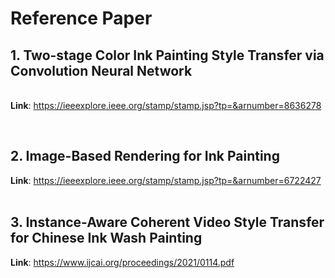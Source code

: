 # Reference Paper

## 1. Two-stage Color Ink Painting Style Transfer via Convolution Neural Network
&nbsp;   
__**Link**__: https://ieeexplore.ieee.org/stamp/stamp.jsp?tp=&arnumber=8636278

&nbsp;   
## 2. Image-Based Rendering for Ink Painting

__**Link**__: https://ieeexplore.ieee.org/stamp/stamp.jsp?tp=&arnumber=6722427   
&nbsp;   

## 3. Instance-Aware Coherent Video Style Transfer for Chinese Ink Wash Painting

__**Link**__: https://www.ijcai.org/proceedings/2021/0114.pdf
